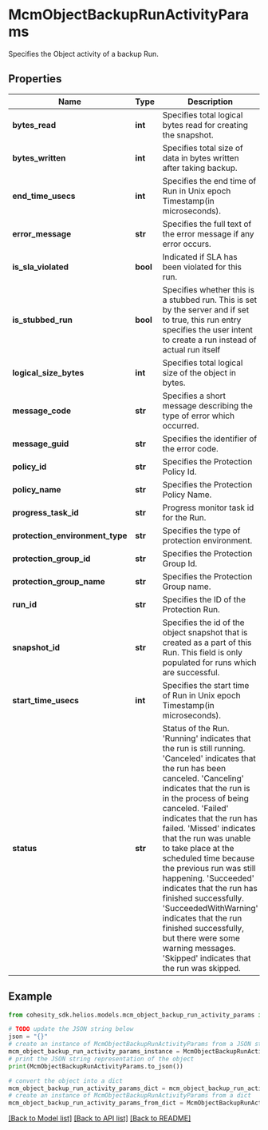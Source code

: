 # McmObjectBackupRunActivityParams

Specifies the Object activity of a backup Run.

## Properties

Name | Type | Description | Notes
------------ | ------------- | ------------- | -------------
**bytes_read** | **int** | Specifies total logical bytes read for creating the snapshot. | [optional] 
**bytes_written** | **int** | Specifies total size of data in bytes written after taking backup. | [optional] 
**end_time_usecs** | **int** | Specifies the end time of Run in Unix epoch Timestamp(in microseconds). | [optional] 
**error_message** | **str** | Specifies the full text of the error message if any error occurs. | [optional] 
**is_sla_violated** | **bool** | Indicated if SLA has been violated for this run. | [optional] 
**is_stubbed_run** | **bool** | Specifies whether this is a stubbed run. This is set by the server and if set to true, this run entry specifies the user intent to create a run instead of actual run itself | [optional] 
**logical_size_bytes** | **int** | Specifies total logical size of the object in bytes. | [optional] 
**message_code** | **str** | Specifies a short message describing the type of error which occurred. | [optional] 
**message_guid** | **str** | Specifies the identifier of the error code. | [optional] 
**policy_id** | **str** | Specifies the Protection Policy Id. | [optional] 
**policy_name** | **str** | Specifies the Protection Policy Name. | [optional] 
**progress_task_id** | **str** | Progress monitor task id for the Run. | [optional] 
**protection_environment_type** | **str** | Specifies the type of protection environment. | [optional] 
**protection_group_id** | **str** | Specifies the Protection Group Id. | [optional] 
**protection_group_name** | **str** | Specifies the Protection Group name. | [optional] 
**run_id** | **str** | Specifies the ID of the Protection Run. | [optional] 
**snapshot_id** | **str** | Specifies the id of the object snapshot that is created as a part of this Run. This field is only populated for runs which are successful. | [optional] 
**start_time_usecs** | **int** | Specifies the start time of Run in Unix epoch Timestamp(in microseconds). | [optional] 
**status** | **str** | Status of the Run. &#39;Running&#39; indicates that the run is still running. &#39;Canceled&#39; indicates that the run has been canceled. &#39;Canceling&#39; indicates that the run is in the process of being canceled. &#39;Failed&#39; indicates that the run has failed. &#39;Missed&#39; indicates that the run was unable to take place at the scheduled time because the previous run was still happening. &#39;Succeeded&#39; indicates that the run has finished successfully. &#39;SucceededWithWarning&#39; indicates that the run finished successfully, but there were some warning messages. &#39;Skipped&#39; indicates that the run was skipped. | [optional] 

## Example

```python
from cohesity_sdk.helios.models.mcm_object_backup_run_activity_params import McmObjectBackupRunActivityParams

# TODO update the JSON string below
json = "{}"
# create an instance of McmObjectBackupRunActivityParams from a JSON string
mcm_object_backup_run_activity_params_instance = McmObjectBackupRunActivityParams.from_json(json)
# print the JSON string representation of the object
print(McmObjectBackupRunActivityParams.to_json())

# convert the object into a dict
mcm_object_backup_run_activity_params_dict = mcm_object_backup_run_activity_params_instance.to_dict()
# create an instance of McmObjectBackupRunActivityParams from a dict
mcm_object_backup_run_activity_params_from_dict = McmObjectBackupRunActivityParams.from_dict(mcm_object_backup_run_activity_params_dict)
```
[[Back to Model list]](../README.md#documentation-for-models) [[Back to API list]](../README.md#documentation-for-api-endpoints) [[Back to README]](../README.md)


